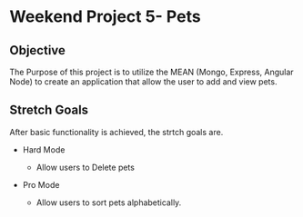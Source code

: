 Weekend Project 5- Pets
========================

Objective
----------
The Purpose of this project is to utilize the MEAN (Mongo, Express, Angular Node) to create an application that allow the user to add and view pets.

Stretch Goals
--------------

After basic functionality is achieved, the strtch goals are.

* Hard Mode
  * Allow users to Delete pets

* Pro Mode
  * Allow users to sort pets alphabetically.
